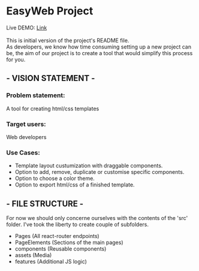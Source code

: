# EasyWeb Project
Live DEMO: [Link](https://easyweb-project.netlify.app)<br><br>
This is initial version of the project's README file.<br>
As developers, we know how time consuming setting up a new project can be, the aim of our project is to create a tool that would simplify this process for you.

## - VISION STATEMENT -
### Problem statement:
A tool for creating html/css templates
### Target users:
Web developers
### Use Cases:
  - Template layout custumization with draggable components.
  - Option to add, remove, duplicate or customise specific components.
  - Option to choose a color theme.
  - Option to export html/css of a finished template.

## - FILE STRUCTURE - 
For now we should only concerne ourselves with the contents of the 'src' folder. I've took the liberty to create couple of subfolders.<br>
 - Pages (All react-router endpoints)
 - PageElements (Sections of the main pages)
 - components (Reusable components)
 - assets (Media)
 - features (Additional JS logic)
